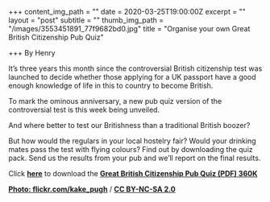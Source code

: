 +++
content_img_path = ""
date = 2020-03-25T19:00:00Z
excerpt = ""
layout = "post"
subtitle = ""
thumb_img_path = "/images/3553451891_77f9682bd0.jpg"
title = "Organise your own Great British Citizenship Pub Quiz"

+++
By Henry

It’s three years this month since the controversial British citizenship test was launched to decide whether those applying for a UK passport have a good enough knowledge of life in this to country to become British.

To mark the ominous anniversary, a new pub quiz version of the controversial test is this week being unveiled.

And where better to test our Britishness than a traditional British boozer?

But how would the regulars in your local hostelry fair? Would your drinking mates pass the test with flying colours? Find out by downloading the quiz pack. Send us the results from your pub and we’ll report on the final results.

Click [**here**](https://app.forestry.io/sites/2mjhkjd4eifk3g/body-media//images/GreatBritishCitizenshipPubQuiz.pdf) to download the [**Great British Citizenship Pub Quiz (PDF) 360K**](https://app.forestry.io/sites/2mjhkjd4eifk3g/body-media//images/GreatBritishCitizenshipPubQuiz.pdf)

[**Photo: flickr.com/kake_pugh**](https://www.flickr.com/photos/kake_pugh/) / [**CC BY-NC-SA 2.0**](https://creativecommons.org/licenses/by-nc-sa/2.0/)